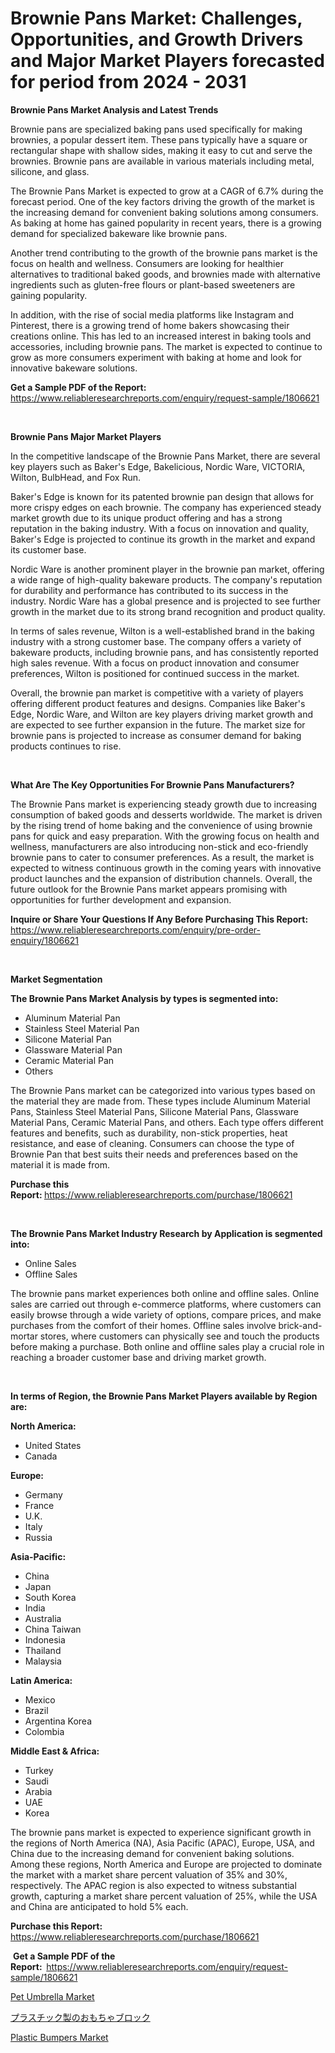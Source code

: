 <p><h1>Brownie Pans Market: Challenges, Opportunities, and Growth Drivers and Major Market Players forecasted for period from 2024 - 2031</h1></p><p><strong>Brownie Pans Market Analysis and Latest Trends</strong></p>
<p><p>Brownie pans are specialized baking pans used specifically for making brownies, a popular dessert item. These pans typically have a square or rectangular shape with shallow sides, making it easy to cut and serve the brownies. Brownie pans are available in various materials including metal, silicone, and glass.</p><p>The Brownie Pans Market is expected to grow at a CAGR of 6.7% during the forecast period. One of the key factors driving the growth of the market is the increasing demand for convenient baking solutions among consumers. As baking at home has gained popularity in recent years, there is a growing demand for specialized bakeware like brownie pans.</p><p>Another trend contributing to the growth of the brownie pans market is the focus on health and wellness. Consumers are looking for healthier alternatives to traditional baked goods, and brownies made with alternative ingredients such as gluten-free flours or plant-based sweeteners are gaining popularity.</p><p>In addition, with the rise of social media platforms like Instagram and Pinterest, there is a growing trend of home bakers showcasing their creations online. This has led to an increased interest in baking tools and accessories, including brownie pans. The market is expected to continue to grow as more consumers experiment with baking at home and look for innovative bakeware solutions.</p></p>
<p><strong>Get a Sample PDF of the Report:&nbsp;</strong> <a href="https://www.reliableresearchreports.com/enquiry/request-sample/1806621">https://www.reliableresearchreports.com/enquiry/request-sample/1806621</a></p>
<p>&nbsp;</p>
<p><strong>Brownie Pans Major Market Players</strong></p>
<p><p>In the competitive landscape of the Brownie Pans Market, there are several key players such as Baker's Edge, Bakelicious, Nordic Ware, VICTORIA, Wilton, BulbHead, and Fox Run. </p><p>Baker's Edge is known for its patented brownie pan design that allows for more crispy edges on each brownie. The company has experienced steady market growth due to its unique product offering and has a strong reputation in the baking industry. With a focus on innovation and quality, Baker's Edge is projected to continue its growth in the market and expand its customer base.</p><p>Nordic Ware is another prominent player in the brownie pan market, offering a wide range of high-quality bakeware products. The company's reputation for durability and performance has contributed to its success in the industry. Nordic Ware has a global presence and is projected to see further growth in the market due to its strong brand recognition and product quality.</p><p>In terms of sales revenue, Wilton is a well-established brand in the baking industry with a strong customer base. The company offers a variety of bakeware products, including brownie pans, and has consistently reported high sales revenue. With a focus on product innovation and consumer preferences, Wilton is positioned for continued success in the market.</p><p>Overall, the brownie pan market is competitive with a variety of players offering different product features and designs. Companies like Baker's Edge, Nordic Ware, and Wilton are key players driving market growth and are expected to see further expansion in the future. The market size for brownie pans is projected to increase as consumer demand for baking products continues to rise.</p></p>
<p>&nbsp;</p>
<p><strong>What Are The Key Opportunities For Brownie Pans Manufacturers?</strong></p>
<p><p>The Brownie Pans market is experiencing steady growth due to increasing consumption of baked goods and desserts worldwide. The market is driven by the rising trend of home baking and the convenience of using brownie pans for quick and easy preparation. With the growing focus on health and wellness, manufacturers are also introducing non-stick and eco-friendly brownie pans to cater to consumer preferences. As a result, the market is expected to witness continuous growth in the coming years with innovative product launches and the expansion of distribution channels. Overall, the future outlook for the Brownie Pans market appears promising with opportunities for further development and expansion.</p></p>
<p><strong>Inquire or Share Your Questions If Any Before Purchasing This Report:</strong> <a href="https://www.reliableresearchreports.com/enquiry/pre-order-enquiry/1806621">https://www.reliableresearchreports.com/enquiry/pre-order-enquiry/1806621</a></p>
<p>&nbsp;</p>
<p><strong>Market Segmentation</strong></p>
<p><strong>The Brownie Pans Market Analysis by types is segmented into:</strong></p>
<p><ul><li>Aluminum Material Pan</li><li>Stainless Steel Material Pan</li><li>Silicone Material Pan</li><li>Glassware Material Pan</li><li>Ceramic Material Pan</li><li>Others</li></ul></p>
<p><p>The Brownie Pans market can be categorized into various types based on the material they are made from. These types include Aluminum Material Pans, Stainless Steel Material Pans, Silicone Material Pans, Glassware Material Pans, Ceramic Material Pans, and others. Each type offers different features and benefits, such as durability, non-stick properties, heat resistance, and ease of cleaning. Consumers can choose the type of Brownie Pan that best suits their needs and preferences based on the material it is made from.</p></p>
<p><strong>Purchase this Report:&nbsp;</strong><a href="https://www.reliableresearchreports.com/purchase/1806621">https://www.reliableresearchreports.com/purchase/1806621</a></p>
<p>&nbsp;</p>
<p><strong>The Brownie Pans Market Industry Research by Application is segmented into:</strong></p>
<p><ul><li>Online Sales</li><li>Offline Sales</li></ul></p>
<p><p>The brownie pans market experiences both online and offline sales. Online sales are carried out through e-commerce platforms, where customers can easily browse through a wide variety of options, compare prices, and make purchases from the comfort of their homes. Offline sales involve brick-and-mortar stores, where customers can physically see and touch the products before making a purchase. Both online and offline sales play a crucial role in reaching a broader customer base and driving market growth.</p></p>
<p>&nbsp;</p>
<p><strong>In terms of Region, the Brownie Pans Market Players available by Region are:</strong></p>
<p>
    <p> <strong> North America: </strong>
        <ul>
            <li>United States</li>
            <li>Canada</li>
        </ul>
        </p> 
    <p> <strong> Europe: </strong>
        <ul>
            <li>Germany</li>
            <li>France</li>
            <li>U.K.</li>
            <li>Italy</li>
            <li>Russia</li>
        </ul>
        </p> 
    <p> <strong> Asia-Pacific: </strong>
        <ul>
            <li>China</li>
            <li>Japan</li>
            <li>South Korea</li>
            <li>India</li>
            <li>Australia</li>
            <li>China Taiwan</li>
            <li>Indonesia</li>
            <li>Thailand</li>
            <li>Malaysia</li>
        </ul>
        </p> 
    <p> <strong> Latin America: </strong>
        <ul>
            <li>Mexico</li>
            <li>Brazil</li>
            <li>Argentina Korea</li>
            <li>Colombia</li>
        </ul>
        </p> 
    <p> <strong> Middle East & Africa: </strong>
        <ul>
            <li>Turkey</li>
            <li>Saudi</li>
            <li>Arabia</li>
            <li>UAE</li>
            <li>Korea</li>
        </ul>
    </p>
    </p>
<p><p>The brownie pans market is expected to experience significant growth in the regions of North America (NA), Asia Pacific (APAC), Europe, USA, and China due to the increasing demand for convenient baking solutions. Among these regions, North America and Europe are projected to dominate the market with a market share percent valuation of 35% and 30%, respectively. The APAC region is also expected to witness substantial growth, capturing a market share percent valuation of 25%, while the USA and China are anticipated to hold 5% each.</p></p>
<p><strong>Purchase this Report: </strong><a href="https://www.reliableresearchreports.com/purchase/1806621">https://www.reliableresearchreports.com/purchase/1806621</a></p>
<p>&nbsp;<strong>Get a Sample PDF of the Report:&nbsp;&nbsp;</strong><a href="https://www.reliableresearchreports.com/enquiry/request-sample/1806621">https://www.reliableresearchreports.com/enquiry/request-sample/1806621</a></p>
<p><strong></strong></p>
<p><p><a href="https://github.com/danielneavesallisons03mba/Market-Research-Report-List-1/blob/main/pet-umbrella-market.md">Pet Umbrella Market</a></p><p><a href="https://medium.com/@isabeleterson7845/%E3%83%97%E3%83%A9%E3%82%B9%E3%83%81%E3%83%83%E3%82%AF%E3%81%8A%E3%82%82%E3%81%A1%E3%82%83%E3%83%96%E3%83%AD%E3%83%83%E3%82%AF%E5%B8%82%E5%A0%B4%E3%81%AE%E8%A6%8B%E9%80%9A%E3%81%97-%E5%B8%82%E5%A0%B4%E5%8B%95%E5%90%91-%E6%88%90%E9%95%B7-2024%E5%B9%B4%E3%81%8B%E3%82%892031%E5%B9%B4%E3%81%BE%E3%81%A7%E3%81%AE%E4%BA%88%E6%B8%AC-aabf52853532">プラスチック製のおもちゃブロック</a></p><p><a href="https://acidic-farm-354.notion.site/Plastic-Bumpers-Market-Size-Share-Trends-Analysis-Report-By-Application-Regional-Outlook-Compet-adbe09590973402da7e6c54baba25643">Plastic Bumpers Market</a></p></p>